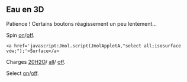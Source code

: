 ## Eau en 3D
Patience ! Certains boutons réagissement un peu lentement...
<script type="text/javascript" src="src/JSmol.min.js"></script>
<script type="text/javascript">
Info = {
    script: "set antialiasDisplay true;load molecules/water.xodydata;",
    width:600,      
    height:500,      
    j2sPath: "src/j2s",   
    disableJ2SLoadMonitor: false,
    isableInitialConsole: true
}
</script>

<script>Jmol.getApplet("JmolAppletA",Info);</script>

Spin <a href='javascript:Jmol.script(JmolAppletA,"spin y 5;");'>on</a>/<a href='javascript:Jmol.script(JmolAppletA,"spin off;");'>off</a>.

    <a href='javascript:Jmol.script(JmolAppletA,"select all;isosurface vdw;");'>Surface</a>
   Charges <a href='javascript:Jmol.script(JmolAppletA,"select atomno <60 ;;if ({atomno < 10}.partialcharge == 0){calculate partialcharge};isosurface vdw map mep;");'> 20H2O</a>/ 
        <a href='javascript:Jmol.script(JmolAppletA,"select  all;;if ({atomno < 10}.partialcharge == 0){calculate partialcharge};isosurface vdw map mep;");'>all</a>/ 
        <a href='javascript:Jmol.script(JmolAppletA,"select all;isosurface off;");'>off</a>.

Select <a href='javascript:Jmol.script(JmolAppletA,"select atomno >30 ;;select atomno <=30 ;spacefill")'>on</a>/<a href='javascript:Jmol.script(JmolAppletA,"select all ;spacefill off")'>off</a>. 
